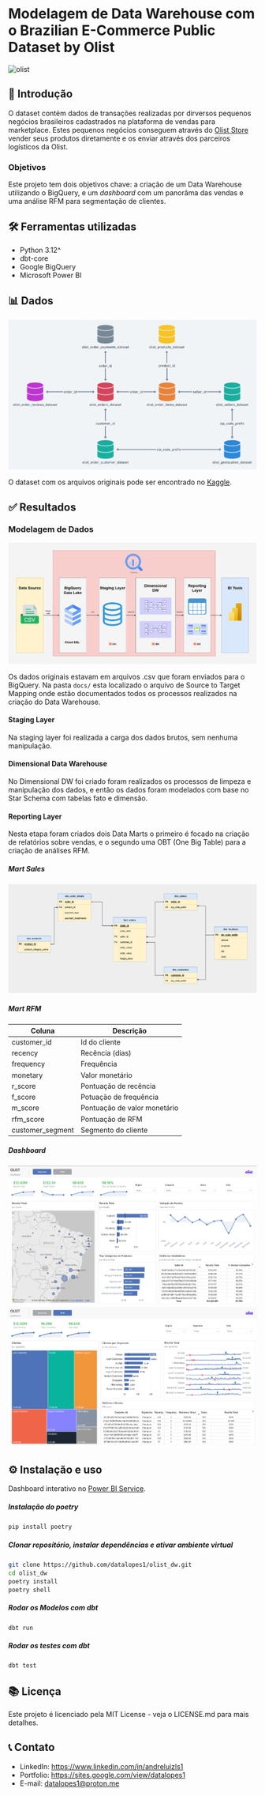 # Modelagem de Data Warehouse com o Brazilian E-Commerce Public Dataset by Olist
![olist](https://i.imgur.com/EoWCjR8.jpeg)

## 📌 Introdução
O dataset contém dados de transações realizadas por dirversos pequenos negócios brasileiros cadastrados na plataforma de vendas para marketplace. Estes pequenos negócios conseguem através do [Olist Store](https://olist.com/) vender seus produtos diretamente e os enviar através dos parceiros logísticos da Olist. 

### Objetivos
Este projeto tem dois objetivos chave: a criação de um Data Warehouse utilizando o BigQuery, e um *dashboard* com um panorâma das vendas e uma análise RFM para segmentação de clientes.  

## 🛠️ Ferramentas utilizadas
- Python 3.12^
- dbt-core 
- Google BigQuery
- Microsoft Power BI

## 📊 Dados

![erd](docs/img/original_erd.png)

O dataset com os arquivos originais pode ser encontrado no [Kaggle](https://www.kaggle.com/datasets/olistbr/brazilian-ecommerce).

## ✅ Resultados
### Modelagem de Dados

![arq](docs/img/arqui.png)

Os dados originais estavam em arquivos .csv que foram enviados para o BigQuery. Na pasta `docs/` esta localizado o arquivo de Source to Target Mapping onde estão documentados todos os processos realizados na criação do Data Warehouse.

#### Staging Layer

Na staging layer foi realizada a carga dos dados brutos, sem nenhuma manipulação.

#### Dimensional Data Warehouse

No Dimensional DW foi criado foram realizados os processos de limpeza e manipulação dos dados, e então os dados foram modelados com base no Star Schema com tabelas fato e dimensão.  

#### Reporting Layer

Nesta etapa foram criados dois Data Marts o primeiro é focado na criação de relatórios sobre vendas, e o segundo uma OBT (One Big Table) para a criação de análises RFM.

##### Mart Sales
![erd](docs/img/erd.png)

##### Mart RFM 

|Coluna|Descrição|
|---|---|
|customer_id|Id do cliente|
|recency|Recência (dias)|
|frequency|Frequência|
|monetary|Valor monetário|
|r_score|Pontuação de recência|
|f_score|Potuação de frequência|
|m_score|Pontuação de valor monetário|
|rfm_score|Pontuação de RFM|
|customer_segment|Segmento do cliente|

##### Dashboard 

![dash](docs/img/report_1.png)
![dash](docs/img/report_2.png)

## ⚙️ Instalação e uso

Dashboard interativo no [Power BI Service](https://app.powerbi.com/view?r=eyJrIjoiNjM4MzViNzQtYzcyMy00MzJmLTgwODctNzViZTAxNjU1OTY3IiwidCI6ImJmOWUzNDgwLTkyM2UtNDNmMS04OTE1LTlmMmY3YjY2NTc0MSJ9).

##### Instalação do poetry

```bash
pip install poetry
```

##### Clonar repositório, instalar dependências e ativar ambiente virtual

```bash
git clone https://github.com/datalopes1/olist_dw.git
cd olist_dw
poetry install
poetry shell
```

##### Rodar os Modelos com dbt

```bash
dbt run
```

##### Rodar os testes com dbt

```bash
dbt test
```
## 📚 Licença
Este projeto é licenciado pela MIT License - veja o LICENSE.md para mais detalhes.

## 📞 Contato
- LinkedIn: https://www.linkedin.com/in/andreluizls1
- Portfolio: https://sites.google.com/view/datalopes1
- E-mail: datalopes1@proton.me

